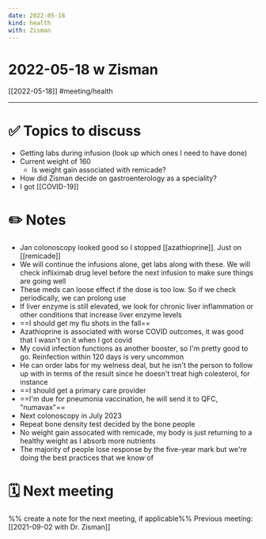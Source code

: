 ```yaml
---
date: 2022-05-18
kind: health
with: Zisman
---
```

# 2022-05-18 w Zisman
[[2022-05-18]]
#meeting/health 

---
# ✅ Topics to discuss
- Getting labs during infusion (look up which ones I need to have done)
- Current weight of 160
	- Is weight gain associated with remicade?
- How did Zisman decide on gastroenterology as a speciality?
- I got [[COVID-19]]

# ✏️ Notes
- Jan colonoscopy looked good so I stopped [[azathioprine]]. Just on [[remicade]]
- We will continue the infusions alone, get labs along with these. We will check infliximab drug level before the next infusion to make sure things are going well
- These meds can loose effect if the dose is too low. So if we check periodically, we can prolong use
- If liver enzyme is still elevated, we look for chronic liver inflammation or other conditions that increase liver enzyme levels
- ==I should get my flu shots in the fall==
- Azathioprine is associated with worse COVID outcomes, it was good that I wasn't on it when I got covid
- My covid infection functions as another booster, so I'm pretty good to go. Reinfection within 120 days is very uncommon
- He can order labs for my welness deal, but he isn't the person to follow up with in terms of the result since he doesn't treat high colesterol, for instance
- ==I should get a primary care provider
- ==I'm due for pneumonia vaccination, he will send it to QFC, "numavax"==
- Next colonoscopy in July 2023
- Repeat bone density test decided by the bone people
- No weight gain assocated with remicade, my body is just returning to a healthy weight as I absorb more nutrients
- The majority of people lose response by the five-year mark but we're doing the best practices that we know of 

# 🗓 Next meeting
%% create a note for the next meeting, if applicable%%
Previous meeting: [[2021-09-02 with Dr. Zisman]]